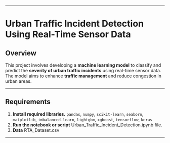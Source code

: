 

---

# **Urban Traffic Incident Detection Using Real-Time Sensor Data**

## **Overview**

This project involves developing a **machine learning model** to classify and predict the **severity of urban traffic incidents** using real-time sensor data. The model aims to enhance **traffic management** and reduce congestion in urban areas.

---

## **Requirements**

1. **Install required libraries.**  `pandas`, `numpy`, `scikit-learn`, `seaborn`, `matplotlib`, `imbalanced-learn`, `lightgbm`, `xgboost`, `tensorflow`, `keras`
2. **Run the notebook or script** Urban_Traffic_Incident_Detection.ipynb file.
3. **Data** RTA_Dataset.csv

---




